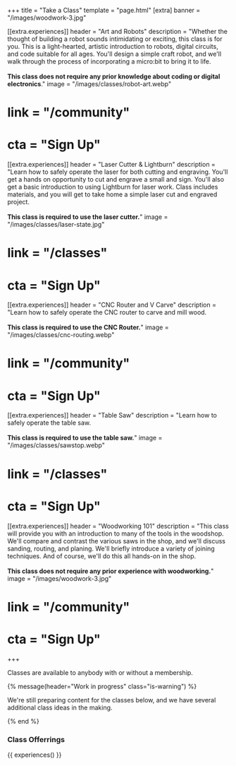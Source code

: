 +++
title = "Take a Class"
template = "page.html"
[extra]
banner = "/images/woodwork-3.jpg"

[[extra.experiences]]
header = "Art and Robots"
description = "Whether the thought of building a robot sounds intimidating or exciting, this class is for you. This is a light-hearted, artistic introduction to robots, digital circuits, and code suitable for all ages. You'll design a simple craft robot, and we'll walk through the process of incorporating a micro:bit to bring it to life.<br><br><b class='has-text-info'>This class does not require any prior knowledge about coding or digital electronics</b>."
image = "/images/classes/robot-art.webp"
# link = "/community"
# cta = "Sign Up"


[[extra.experiences]]
header = "Laser Cutter & Lightburn"
description = "Learn how to safely operate the laser for both cutting and engraving. You'll get a hands on opportunity to cut and engrave a small and sign. You'll also get a basic introduction to using Lightburn for laser work. Class includes materials, and you will get to take home a simple laser cut and engraved project.<br><br><b class='has-text-danger'>This class is required to use the laser cutter.</b>"
image = "/images/classes/laser-state.jpg"
# link = "/classes"
# cta = "Sign Up"

[[extra.experiences]]
header = "CNC Router and V Carve"
description = "Learn how to safely operate the CNC router to carve and mill wood.<br><br><b class='has-text-danger'>This class is required to use the CNC Router.</b>"
image = "/images/classes/cnc-routing.webp"
# link = "/community"
# cta = "Sign Up"

[[extra.experiences]]
header = "Table Saw"
description = "Learn how to safely operate the table saw.<br><br><b class='has-text-danger'>This class is required to use the table saw.</b>"
image = "/images/classes/sawstop.webp"
# link = "/classes"
# cta = "Sign Up"

[[extra.experiences]]
header = "Woodworking 101"
description = "This class will provide you with an introduction to many of the tools in the woodshop. We'll compare and contrast the various saws in the shop, and we'll discuss sanding, routing, and planing. We'll briefly introduce a variety of joining techniques. And of course, we'll do this all hands-on in the shop.<br><br><b class='has-text-info'>This class does not require any prior experience with woodworking.</b>"
image = "/images/woodwork-3.jpg"
# link = "/community"
# cta = "Sign Up"


+++

Classes are available to anybody with or without a membership.

{% message(header="Work in progress" class="is-warning") %}
<p>We're still preparing content for the classes below, and we have several additional class ideas in the making.</p>
{% end %}

### Class Offerrings

{{ experiences() }}
